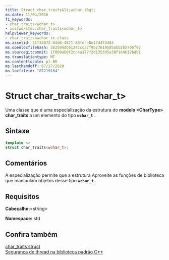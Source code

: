 ```yaml
---
title: Struct char_traits&lt;wchar_t&gt;
ms.date: 11/04/2016
f1_keywords:
- char_traits<wchar_t>
- iosfwd/std::char_traits<wchar_t>
helpviewer_keywords:
- char_traits<wchar_t> class
ms.assetid: 31f34072-04d6-4871-88fe-48e17d473484
ms.openlocfilehash: 3b2504dbb124ccca7f9b27619585abb2b5795f92
ms.sourcegitcommit: 1f009ab0f2cc4a177f2d1353d5a38f164612bdb1
ms.translationtype: MT
ms.contentlocale: pt-BR
ms.lasthandoff: 07/27/2020
ms.locfileid: "87219164"
---
```

# <a name="char_traitsltwchar_tgt-struct"></a>Struct char_traits&lt;wchar_t&gt;

Uma classe que é uma especialização da estrutura do **modelo \<CharType> char_traits** a um elemento do tipo **`wchar_t`** .

## <a name="syntax"></a>Sintaxe

```cpp
template <>
struct char_traits<wchar_t>;
```

## <a name="remarks"></a>Comentários

A especialização permite que a estrutura Aproveite as funções de biblioteca que manipulam objetos desse tipo **`wchar_t`** .

## <a name="requirements"></a>Requisitos

**Cabeçalho:**\<string>

**Namespace:** std

## <a name="see-also"></a>Confira também

[char_traits struct](../standard-library/char-traits-struct.md)\
[Segurança de thread na biblioteca padrão C++](../standard-library/thread-safety-in-the-cpp-standard-library.md)
